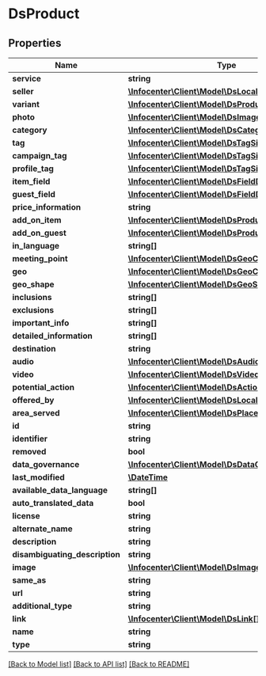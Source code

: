 # DsProduct

## Properties
Name | Type | Description | Notes
------------ | ------------- | ------------- | -------------
**service** | **string** |  | [optional] 
**seller** | [**\Infocenter\Client\Model\DsLocalBusinessMember**](DsLocalBusinessMember.md) |  | [optional] 
**variant** | [**\Infocenter\Client\Model\DsProductVariant[]**](DsProductVariant.md) |  | [optional] 
**photo** | [**\Infocenter\Client\Model\DsImageObjectSimplex[]**](DsImageObjectSimplex.md) |  | [optional] 
**category** | [**\Infocenter\Client\Model\DsCategorySimplex[]**](DsCategorySimplex.md) |  | [optional] 
**tag** | [**\Infocenter\Client\Model\DsTagSimplex[]**](DsTagSimplex.md) |  | [optional] 
**campaign_tag** | [**\Infocenter\Client\Model\DsTagSimplex[]**](DsTagSimplex.md) |  | [optional] 
**profile_tag** | [**\Infocenter\Client\Model\DsTagSimplex[]**](DsTagSimplex.md) |  | [optional] 
**item_field** | [**\Infocenter\Client\Model\DsFieldDefinition[]**](DsFieldDefinition.md) |  | [optional] 
**guest_field** | [**\Infocenter\Client\Model\DsFieldDefinition[]**](DsFieldDefinition.md) |  | [optional] 
**price_information** | **string** |  | [optional] 
**add_on_item** | [**\Infocenter\Client\Model\DsProductAddOn[]**](DsProductAddOn.md) |  | [optional] 
**add_on_guest** | [**\Infocenter\Client\Model\DsProductAddOn[]**](DsProductAddOn.md) |  | [optional] 
**in_language** | **string[]** |  | [optional] 
**meeting_point** | [**\Infocenter\Client\Model\DsGeoCoordinates[]**](DsGeoCoordinates.md) |  | [optional] 
**geo** | [**\Infocenter\Client\Model\DsGeoCoordinates**](DsGeoCoordinates.md) |  | [optional] 
**geo_shape** | [**\Infocenter\Client\Model\DsGeoShape**](DsGeoShape.md) |  | [optional] 
**inclusions** | **string[]** |  | [optional] 
**exclusions** | **string[]** |  | [optional] 
**important_info** | **string[]** |  | [optional] 
**detailed_information** | **string[]** |  | [optional] 
**destination** | **string** |  | [optional] 
**audio** | [**\Infocenter\Client\Model\DsAudioObjectSimplex[]**](DsAudioObjectSimplex.md) |  | [optional] 
**video** | [**\Infocenter\Client\Model\DsVideoObjectSimplex[]**](DsVideoObjectSimplex.md) |  | [optional] 
**potential_action** | [**\Infocenter\Client\Model\DsAction[]**](DsAction.md) |  | [optional] 
**offered_by** | [**\Infocenter\Client\Model\DsLocalBusinessSimplex**](DsLocalBusinessSimplex.md) |  | [optional] 
**area_served** | [**\Infocenter\Client\Model\DsPlaceSimplex**](DsPlaceSimplex.md) |  | [optional] 
**id** | **string** |  | [optional] 
**identifier** | **string** |  | [optional] 
**removed** | **bool** |  | [optional] 
**data_governance** | [**\Infocenter\Client\Model\DsDataGovernance**](DsDataGovernance.md) |  | [optional] 
**last_modified** | [**\DateTime**](\DateTime.md) |  | [optional] 
**available_data_language** | **string[]** |  | [optional] 
**auto_translated_data** | **bool** |  | [optional] 
**license** | **string** |  | [optional] 
**alternate_name** | **string** |  | [optional] 
**description** | **string** |  | [optional] 
**disambiguating_description** | **string** |  | [optional] 
**image** | [**\Infocenter\Client\Model\DsImageObjectSimplex**](DsImageObjectSimplex.md) |  | [optional] 
**same_as** | **string** |  | [optional] 
**url** | **string** |  | [optional] 
**additional_type** | **string** |  | [optional] 
**link** | [**\Infocenter\Client\Model\DsLink[]**](DsLink.md) |  | [optional] 
**name** | **string** |  | [optional] 
**type** | **string** |  | [optional] 

[[Back to Model list]](../../README.md#documentation-for-models) [[Back to API list]](../../README.md#documentation-for-api-endpoints) [[Back to README]](../../README.md)

